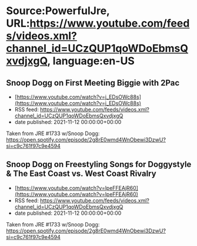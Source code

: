 # Source:PowerfulJre, URL:https://www.youtube.com/feeds/videos.xml?channel_id=UCzQUP1qoWDoEbmsQxvdjxgQ, language:en-US

## Snoop Dogg on First Meeting Biggie with 2Pac
 - [https://www.youtube.com/watch?v=j_EDsOWc88s](https://www.youtube.com/watch?v=j_EDsOWc88s)
 - RSS feed: https://www.youtube.com/feeds/videos.xml?channel_id=UCzQUP1qoWDoEbmsQxvdjxgQ
 - date published: 2021-11-12 00:00:00+00:00

Taken from JRE #1733 w/Snoop Dogg:
https://open.spotify.com/episode/2g8rE0wmd4WnObewi3DzwU?si=c9c761f97c9e4594

## Snoop Dogg on Freestyling Songs for Doggystyle & The East Coast vs. West Coast Rivalry
 - [https://www.youtube.com/watch?v=lpeFFEAjR60](https://www.youtube.com/watch?v=lpeFFEAjR60)
 - RSS feed: https://www.youtube.com/feeds/videos.xml?channel_id=UCzQUP1qoWDoEbmsQxvdjxgQ
 - date published: 2021-11-12 00:00:00+00:00

Taken from JRE #1733 w/Snoop Dogg:
https://open.spotify.com/episode/2g8rE0wmd4WnObewi3DzwU?si=c9c761f97c9e4594

